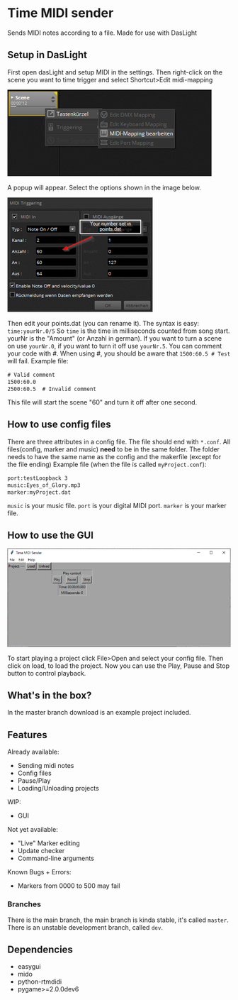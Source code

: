 # Time MIDI sender
Sends MIDI notes according to a file. Made for use with DasLight


## Setup in DasLight
First open dasLight and setup MIDI in the settings.
Then right-click on the scene you want to time trigger and select Shortcut>Edit midi-mapping

![Here is an image][img1]

A popup will appear. Select the options shown in the image below.

![Here is an image][img2]

Then edit your points.dat (you can rename it). The syntax is easy: `time:yourNr.0/5` So `time` is the time in milliseconds counted from song start. yourNr is the "Amount" (or Anzahl in german). If you want to turn a scene on use `yourNr.0`, if you want to turn it off use `yourNr.5`. You can comment your code with #. When using #, you should be aware that `1500:60.5 # Test` will fail. Example file:
```
# Valid comment
1500:60.0
2500:60.5  # Invalid comment
```
This file will start the scene "60" and turn it off after one second.

## How to use config files
There are three attributes in a config file. The file should end with `*.conf`. All files(config, marker and music) **need** to be in the same folder. The folder needs to have the same name as the config and the makerfile (except for the file ending) Example file (when the file is called `myProject.conf`):
```
port:testLoopback 3
music:Eyes_of_Glory.mp3
marker:myProject.dat
```
`music` is your music file. `port` is your digital MIDI port. `marker` is your marker file.

## How to use the GUI
![The main GUI][main]

To start playing a project click File>Open and select your config file. Then click on load, to load the project. Now you can use the Play, Pause and Stop button to control playback.

## What's in the box?
In the master branch download is an example project included.

## Features
Already available:
- Sending midi notes
- Config files
- Pause/Play
- Loading/Unloading projects

WIP:
- GUI

Not yet available:
- "Live" Marker editing
- Update checker
- Command-line arguments

Known Bugs + Errors:
- Markers from 0000 to 500 may fail

### Branches
There is the main branch, the main branch is kinda stable, it's called `master`. There is an unstable development branch, called `dev`.

## Dependencies
- easygui
- mido
- python-rtmdidi
- pygame>=2.0.0dev6

[img1]: https://github.com/TheGreyDiamond/Time-MIDI-sender/blob/master/screenshots/dasLightselection.png?raw=truee "MiDi trigger"
[img2]: https://github.com/TheGreyDiamond/Time-MIDI-sender/blob/master/screenshots/dasLightMidi2.png?raw=true "MiDi trigger"
[main]: https://github.com/TheGreyDiamond/Time-MIDI-sender/blob/master/screenshots/Time-midi-sender-main-new.png?raw=true "Main window"

